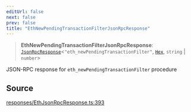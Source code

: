 ```yaml
---
editUrl: false
next: false
prev: false
title: "EthNewPendingTransactionFilterJsonRpcResponse"
---
```


> **EthNewPendingTransactionFilterJsonRpcResponse**: [`JsonRpcResponse`](/reference/jsonrpc/type-aliases/jsonrpcresponse/)\<`"eth_newPendingTransactionFilter"`, [`Hex`](/reference/utils/type-aliases/hex/), `string` \| `number`\>

JSON-RPC response for `eth_newPendingTransactionFilter` procedure

## Source

[responses/EthJsonRpcResponse.ts:393](https://github.com/evmts/tevm-monorepo/blob/main/packages/procedures-types/src/responses/EthJsonRpcResponse.ts#L393)
